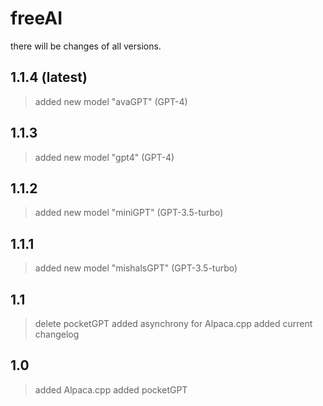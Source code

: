 # freeAI
there will be changes of all versions.

## 1.1.4 (latest)
> added new model "avaGPT" (GPT-4)
## 1.1.3
> added new model "gpt4" (GPT-4)
## 1.1.2
> added new model "miniGPT" (GPT-3.5-turbo)
## 1.1.1
> added new model "mishalsGPT" (GPT-3.5-turbo)
## 1.1
> delete pocketGPT
> added asynchrony for Alpaca.cpp
> added current changelog
## 1.0
> added Alpaca.cpp
> added pocketGPT
